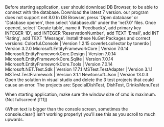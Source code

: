 Before starting application, 
  user should download DB Browser, to be able to connect with the database. Download the latest 7 version.
  our program does not support net 8.0
  In DB Browser, 
    press 'Open database' or 'Database openen',
    then select 'database.db' under the 'net7.0' files.
    Once opened,
      select 'Create table', 
      name it 'Feedbacks',
      add primary key INTEGER 'ID',
      add INTEGER 'ReservationNumber',
      add TEXT 'Email',
      add INT 'Rating',
      add TEXT 'Message'.
  Install these NuGet Packages and correct versions:
    Colorful.Console | Version 1.2.15
    coverlet.collector by tonerdo | Version 3.2.0
    Microsoft.EntityFrameworkCore | Version 7.0.14
    Microsoft.EntityFrameworkCore.Design | Version 7.0.14
    Microsoft.EntityFrameworkCore.Sqlite | Version 7.0.14
    Microsoft.EntityFrameworkCore.Tools  | Version 7.0.14
    Microsoft.NET.Test.Sdk | Version 17.7.1
    MSTest.TestAdapter   | Version 3.1.1
    MSTest.TestFramework | Version 3.1.1
    Newtonsoft.Json | Version 13.0.3
  Open the solution in visual studio and delete the 3 test projects that could cause an error. 
    The projects are: SpecialDishTest, DishTest, DrinksMenuTest
      
When starting application, 
  make sure the window size of cmd is maximum. (Not fullscreen! [f11])


(When text is bigger than the console screen, sometimes the console.clear() isn't working properly) you'll see this as you scroll to much upwards.
